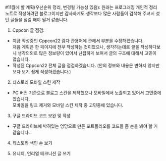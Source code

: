 #11월에 할 계획(우선순위 정리, 변경될 가능성 있음):
원래는 프로그래밍 개인적 정리 노트로 작성하려던 블로그이지만 감사하게도 생각보다 많은 사람들이 검색해 주셔서 섰던 글들을 점검 해야 될거 같습니다.

1. Cppcon 글 점검: 
- 지금 작성중인 Cppcon22 람다 관용어에 관해서 부분을 수정하겠습니다.  
  처음 계획은 한 페이지에 전부 작성하는 것이였으나, 생각하는데로 글을 작성하다보니 생각의외로 많은 정보량이 있어서 난잡하게 보여서 글의 구조에 대해서 고민이 많습니다.
- 작성된 Cppcon22 전체 글을 점검하겠습니다. (안의 정보와 내용은 변하지 않지만 보다 보기 쉽게 작성하겠습니다.)
 

2. 티스토리 모바일 스킨 제작
- PC 버전 기준으로 블로그 스킨을 제작했으나 모바일에서 노출되고 있어서 고민중에 있습니다.  
  모바일을 링크 제거와 모바일 스킨 제작 중 고민중에 있습니다.
 

3. 구글 드라이브 코드 보완 및 작성
- 구글 드라이브에 박혀있는 엉망으로 만든 포트폴리오를 코드들 좀 손을 봐야 할 거 같습니다.
 

4. 티스토리 색인 손 보기
 

5. 유니티, 언리얼 테크니션 글 쓰기

